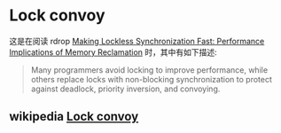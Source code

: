 # Lock convoy

这是在阅读 rdrop [Making Lockless Synchronization Fast: Performance Implications of Memory Reclamation](http://www.rdrop.com/users/paulmck/RCU/hart_ipdps06.pdf) 时，其中有如下描述:

> Many programmers avoid locking to improve performance, while others replace locks with non-blocking synchronization to protect against deadlock, priority inversion, and convoying.



## wikipedia [Lock convoy](https://en.wikipedia.org/wiki/Lock_convoy)